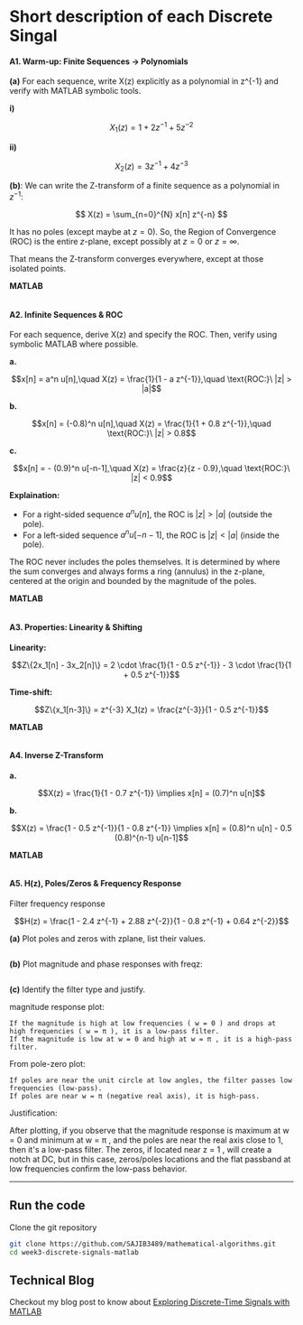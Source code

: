 # Short description of each Discrete Singal


#### A1. Warm‑up: Finite Sequences → Polynomials

**(a)** For each sequence, write X(z) explicitly as a polynomial in z^{-1} and verify with MATLAB symbolic tools.

**i)**  
```math
X_1(z) = 1 + 2z^{-1} + 5z^{-2}
```

**ii)**  
```math
X_2(z) = 3z^{-1} + 4z^{-3}
```

**(b)**: 
We can write the Z-transform of a finite sequence as a polynomial in $z^{-1}$:

$$
X(z) = \sum_{n=0}^{N} x[n] z^{-n}
$$

It has no poles (except maybe at $z = 0$).
So, the Region of Convergence (ROC) is the entire $z$-plane, except possibly at $z = 0$ or $z = \infty$.

That means the Z-transform converges everywhere, except at those isolated points.

**MATLAB**

![]()

#### A2. Infinite Sequences & ROC

For each sequence, derive X(z) and specify the ROC. Then, verify using symbolic MATLAB where possible.

**a.**  
```math
x[n] = a^n u[n],\quad X(z) = \frac{1}{1 - a z^{-1}},\quad \text{ROC:}\ |z| > |a|
```

**b.**  
```math
x[n] = (-0.8)^n u[n],\quad X(z) = \frac{1}{1 + 0.8 z^{-1}},\quad \text{ROC:}\ |z| > 0.8
```

**c.**  
```math
x[n] = - (0.9)^n u[-n-1],\quad X(z) = \frac{z}{z - 0.9},\quad \text{ROC:}\ |z| < 0.9
```

**Explaination:**

* For a right-sided sequence $a^n u[n]$, the ROC is $|z| > |a|$ (outside the pole).
* For a left-sided sequence $a^n u[-n-1]$, the ROC is $|z| < |a|$ (inside the pole).

The ROC never includes the poles themselves. It is determined by where the sum converges and always forms a ring (annulus) in the z-plane, centered at the origin and bounded by the magnitude of the poles.

**MATLAB**

![]()


#### A3. Properties: Linearity & Shifting


**Linearity:**  
```math
Z\{2x_1[n] - 3x_2[n]\} = 2 \cdot \frac{1}{1 - 0.5 z^{-1}} - 3 \cdot \frac{1}{1 + 0.5 z^{-1}}
```

**Time-shift:**  
```math
Z\{x_1[n-3]\} = z^{-3} X_1(z) = \frac{z^{-3}}{1 - 0.5 z^{-1}}
```

**MATLAB**

![]()


#### A4. Inverse Z-Transform


**a.**  
```math
X(z) = \frac{1}{1 - 0.7 z^{-1}} \implies x[n] = (0.7)^n u[n]
```

**b.**  
```math
X(z) = \frac{1 - 0.5 z^{-1}}{1 - 0.8 z^{-1}} \implies x[n] = (0.8)^n u[n] - 0.5 (0.8)^{n-1} u[n-1]
```

**MATLAB**

![]()


#### A5. H(z), Poles/Zeros & Frequency Response

Filter frequency response

```math
H(z) = \frac{1 - 2.4 z^{-1} + 2.88 z^{-2}}{1 - 0.8 z^{-1} + 0.64 z^{-2}}
```

**(a)** Plot poles and zeros with zplane, list their values.

![]()


**(b)** Plot magnitude and phase responses with freqz:

![]()


**(c)** Identify the filter type and justify.

magnitude response plot:

    If the magnitude is high at low frequencies ( w = 0 ) and drops at high frequencies ( w = π ), it is a low-pass filter.
    If the magnitude is low at w = 0 and high at w = π , it is a high-pass filter.

From pole-zero plot:

    If poles are near the unit circle at low angles, the filter passes low frequencies (low-pass).
    If poles are near w = π (negative real axis), it is high-pass.

Justification:

After plotting, if you observe that the magnitude response is maximum at w = 0 and minimum at w = π , and the poles are near the real axis close to 1, then it's a low-pass filter. The zeros, if located near z = 1 , will create a notch at DC, but in this case, zeros/poles locations and the flat passband at low frequencies confirm the low-pass behavior.


----------------------------------------------------






## Run the code

Clone the git repository

```bash
git clone https://github.com/SAJIB3489/mathematical-algorithms.git
cd week3-discrete-signals-matlab
```

## Technical Blog

Checkout my blog post to know about [Exploring Discrete-Time Signals with MATLAB](https://dev.to/sajibpra/exploring-discrete-time-signals-with-matlab-6j)

